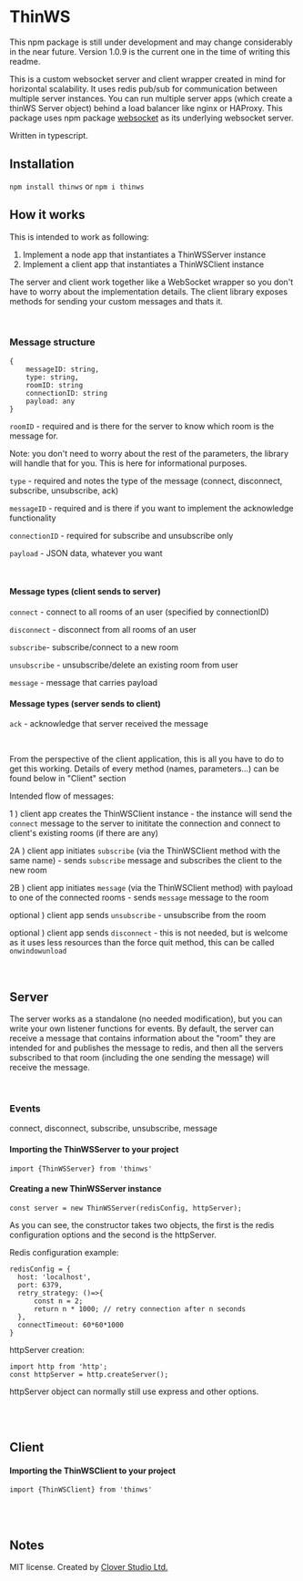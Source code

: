 # ThinWS

This npm package is still under development and may change considerably in the near future. Version 1.0.9 is the current one in the time of writing this readme.

This is a custom websocket server and client wrapper created in mind for horizontal scalability. It uses redis pub/sub for communication between multiple server instances. You can run multiple server apps (which create a thinWS Server object) behind a load balancer like nginx or HAProxy. This package uses npm package [websocket](https://www.npmjs.com/package/websocket) as its underlying websocket server. 

Written in typescript.


## Installation
`npm install thinws`  or   `npm i thinws`

## How it works

This is intended to work as following:
1) Implement a node app that instantiates a ThinWSServer instance 
2) Implement a client app that instantiates a ThinWSClient instance 

The server and client work together like a WebSocket wrapper so you don't have to worry about the implementation details. The client library exposes methods for sending your custom messages and thats it. 

<br/>

### Message structure

    {
        messageID: string,
        type: string,
        roomID: string   
        connectionID: string  
        payload: any
    }

`roomID`        - required and is there for the server to know which room is the message for.

Note: you don't need to worry about the rest of the parameters, the library will handle that for you. This is here for informational purposes.


`type`          - required and notes the type of the message (connect, disconnect, subscribe, unsubscribe, ack)

`messageID`     - required and is there if you want to implement the acknowledge functionality

`connectionID`  - required for subscribe and unsubscribe only

`payload`       - JSON data, whatever you want


<br/>



#### Message types (client sends to server)

`connect` - connect to all rooms of an user (specified by connectionID)

`disconnect` - disconnect from all rooms of an user

`subscribe`- subscribe/connect to a new room

`unsubscribe` - unsubscribe/delete an existing room from user

`message` - message that carries payload


#### Message types (server sends to client)

`ack` - acknowledge that server received the message



<br/>

From the perspective of the client application, this is all you have to do to get this working. Details of every method (names, parameters...) can be found below in "Client" section

Intended flow of messages:

1 ) client app creates the ThinWSClient instance - the instance will send the `connect` message to the server to inititate the connection and connect to client's existing rooms (if there are any)

2A ) client app initiates `subscribe` (via the ThinWSClient method with the same name) - sends `subscribe` message and subscribes the client to the new room

2B ) client app initiates `message` (via the ThinWSClient method) with payload to one of the connected rooms - sends `message` message to the room

optional ) client app sends `unsubscribe` - unsubscribe from the room

optional ) client app sends `disconnect` - this is not needed, but is welcome as it uses less resources than the force quit method, this can be called `onwindowunload`


<br/>


## Server

The server works as a standalone (no needed modification), but you can write your own listener functions for events. By default, the server can receive a message that contains information about the "room" they are intended for and publishes the message to redis, and then all the servers subscribed to that room (including the one sending the message) will receive the message. 







<br/>


### Events
connect,
disconnect,
subscribe,
unsubscribe,
message

#### Importing the ThinWSServer to your project
`import {ThinWSServer} from 'thinws'`

#### Creating a new ThinWSServer instance
    
    const server = new ThinWSServer(redisConfig, httpServer);

As you can see, the constructor takes two objects, the first is the redis configuration options and the second is the httpServer.

Redis configuration example:

    redisConfig = {
      host: 'localhost',
      port: 6379,
      retry_strategy: ()=>{
          const n = 2;
          return n * 1000; // retry connection after n seconds
      },
      connectTimeout: 60*60*1000
    }

httpServer creation: 
    
    import http from 'http';
    const httpServer = http.createServer();
    
httpServer object can normally still use express and other options.
    
    
<br/>
<br/>

## Client

#### Importing the ThinWSClient to your project
`import {ThinWSClient} from 'thinws'`


<br/>
<br/>

## Notes
MIT license. Created by [Clover Studio Ltd.](https://clover.studio/)
